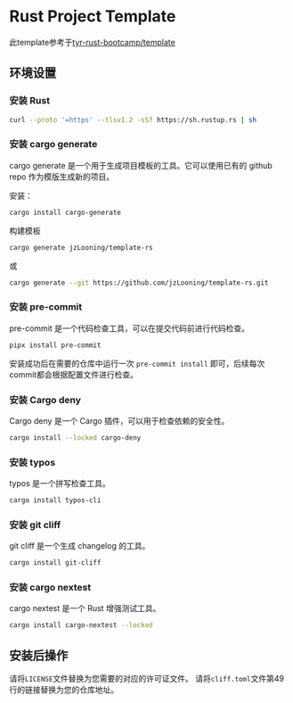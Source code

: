 # Rust Project Template
此template参考于[tyr-rust-bootcamp/template](https://github.com/tyr-rust-bootcamp/template)

## 环境设置

### 安装 Rust

```bash
curl --proto '=https' --tlsv1.2 -sSf https://sh.rustup.rs | sh
```
### 安装 cargo generate

cargo generate 是一个用于生成项目模板的工具。它可以使用已有的 github repo 作为模版生成新的项目。

安装：
```bash
cargo install cargo-generate
```

构建模板
```bash
cargo generate jzLooning/template-rs
```
或
```bash
cargo generate --git https://github.com/jzLooning/template-rs.git
```

### 安装 pre-commit

pre-commit 是一个代码检查工具，可以在提交代码前进行代码检查。

```bash
pipx install pre-commit
```

安装成功后在需要的仓库中运行一次 `pre-commit install` 即可，后续每次commit都会根据配置文件进行检查。

### 安装 Cargo deny

Cargo deny 是一个 Cargo 插件，可以用于检查依赖的安全性。

```bash
cargo install --locked cargo-deny
```

### 安装 typos

typos 是一个拼写检查工具。

```bash
cargo install typos-cli
```

### 安装 git cliff

git cliff 是一个生成 changelog 的工具。

```bash
cargo install git-cliff
```

### 安装 cargo nextest

cargo nextest 是一个 Rust 增强测试工具。

```bash
cargo install cargo-nextest --locked
```
## 安装后操作
请将`LICENSE`文件替换为您需要的对应的许可证文件。
请将`cliff.toml`文件第49行的链接替换为您的仓库地址。
